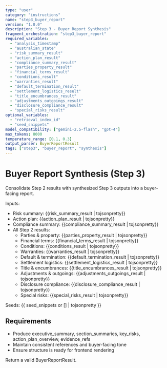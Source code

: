 ```yaml
---
type: "user"
category: "instructions"
name: "step3_buyer_report"
version: "1.0.0"
description: "Step 3 - Buyer Report Synthesis"
fragment_orchestration: "step3_buyer_report"
required_variables:
  - "analysis_timestamp"
  - "australian_state"
  - "risk_summary_result"
  - "action_plan_result"
  - "compliance_summary_result"
  - "parties_property_result"
  - "financial_terms_result"
  - "conditions_result"
  - "warranties_result"
  - "default_termination_result"
  - "settlement_logistics_result"
  - "title_encumbrances_result"
  - "adjustments_outgoings_result"
  - "disclosure_compliance_result"
  - "special_risks_result"
optional_variables:
  - "retrieval_index_id"
  - "seed_snippets"
model_compatibility: ["gemini-2.5-flash", "gpt-4"]
max_tokens: 8000
temperature_range: [0.1, 0.3]
output_parser: BuyerReportResult
tags: ["step3", "buyer_report", "synthesis"]
---
```


# Buyer Report Synthesis (Step 3)

Consolidate Step 2 results with synthesized Step 3 outputs into a buyer-facing report.

Inputs:
- Risk summary: {{risk_summary_result | tojsonpretty}}
- Action plan: {{action_plan_result | tojsonpretty}}
- Compliance summary: {{compliance_summary_result | tojsonpretty}}
- All Step 2 results:
  - Parties & property: {{parties_property_result | tojsonpretty}}
  - Financial terms: {{financial_terms_result | tojsonpretty}}
  - Conditions: {{conditions_result | tojsonpretty}}
  - Warranties: {{warranties_result | tojsonpretty}}
  - Default & termination: {{default_termination_result | tojsonpretty}}
  - Settlement logistics: {{settlement_logistics_result | tojsonpretty}}
  - Title & encumbrances: {{title_encumbrances_result | tojsonpretty}}
  - Adjustments & outgoings: {{adjustments_outgoings_result | tojsonpretty}}
  - Disclosure compliance: {{disclosure_compliance_result | tojsonpretty}}
  - Special risks: {{special_risks_result | tojsonpretty}}

Seeds: {{ seed_snippets or [] | tojsonpretty }}

## Requirements
- Produce executive_summary, section_summaries, key_risks, action_plan_overview, evidence_refs
- Maintain consistent references and buyer-facing tone
- Ensure structure is ready for frontend rendering

Return a valid BuyerReportResult.